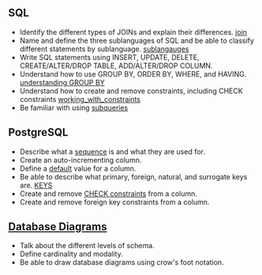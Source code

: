 ## SQL
* Identify the different types of JOINs and explain their differences. [join](join.md)
* Name and define the three sublanguages of SQL and be able to classify different statements by sublanguage. [sublangauges](sublanguages.md)
* Write SQL statements using INSERT, UPDATE, DELETE, CREATE/ALTER/DROP TABLE, ADD/ALTER/DROP COLUMN.
* Understand how to use GROUP BY, ORDER BY, WHERE, and HAVING. [understanding GROUP BY](https://medium.com/@iandaustin/grokking-group-by-bd0bfd7082ea)
* Understand how to create and remove constraints, including CHECK constraints [working_with_constraints](working_with_constraints.md)
* Be familiar with using [subqueries](subquery.md) 

## PostgreSQL

* Describe what a [sequence](sequence.md) is and what they are used for.
* Create an auto-incrementing column.
* Define a [default](constraints.md#DEFAULT) value for a column.
* Be able to describe what primary, foreign, natural, and surrogate keys are. [KEYS](keys.md)
* Create and remove [CHECK constraints](constraints.md#CHECK) from a column.
* Create and remove foreign key constraints from a column.

## [Database Diagrams](database_design.md)

* Talk about the different levels of schema.
* Define cardinality and modality.
* Be able to draw database diagrams using crow's foot notation.
